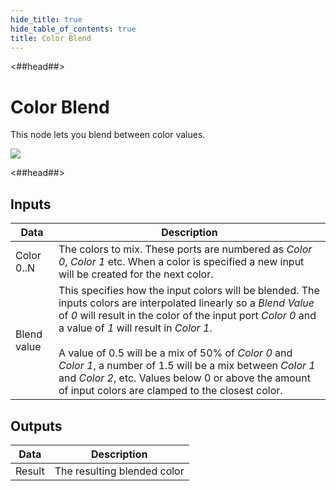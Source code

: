 ```yaml
---
hide_title: true
hide_table_of_contents: true
title: Color Blend
---
```


<##head##>

# Color Blend

This node lets you blend between color values.

<div className="ndl-image-with-background">

![](/nodes/utilities/color-blend/color-blend.png)

</div>

<##head##>

## Inputs

| Data                                          | Description                                                                                                                                                                                                                                                                                                                                                                                                                                                    |
| --------------------------------------------- | -------------------------------------------------------------------------------------------------------------------------------------------------------------------------------------------------------------------------------------------------------------------------------------------------------------------------------------------------------------------------------------------------------------------------------------------------------------- |
| <span className="ndl-data">Color 0..N</span>  | The colors to mix. These ports are numbered as _Color 0_, _Color 1_ etc. When a color is specified a new input will be created for the next color.                                                                                                                                                                                                                                                                                                             |
| <span className="ndl-data">Blend value</span> | This specifies how the input colors will be blended. The inputs colors are interpolated linearly so a _Blend Value_ of _0_ will result in the color of the input port _Color 0_ and a value of _1_ will result in _Color 1_.<br/><br/>A value of 0.5 will be a mix of 50% of _Color 0_ and _Color 1_, a number of 1.5 will be a mix between _Color 1_ and _Color 2_, etc. Values below 0 or above the amount of input colors are clamped to the closest color. |

## Outputs

| Data                                     | Description                 |
| ---------------------------------------- | --------------------------- |
| <span className="ndl-data">Result</span> | The resulting blended color |
